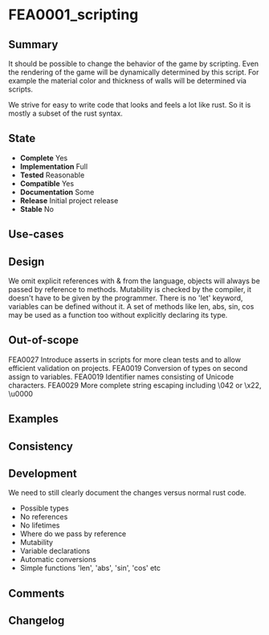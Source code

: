 FEA0001_scripting
=================

Summary
-------
It should be possible to change the behavior of the game by scripting.
Even the rendering of the game will be dynamically determined by this script.
For example the material color and thickness of walls will be determined via scripts.

We strive for easy to write code that looks and feels a lot like rust. So it is mostly a subset of the rust syntax.

State
-----
- **Complete** Yes
- **Implementation** Full
- **Tested** Reasonable
- **Compatible** Yes
- **Documentation** Some
- **Release** Initial project release
- **Stable** No

Use-cases
---------

Design
------
We omit explicit references with & from the language, objects will always be passed by reference to methods.
Mutability is checked by the compiler, it doesn't have to be given by the programmer.
There is no 'let' keyword, variables can be defined without it.
A set of methods like len, abs, sin, cos may be used as a function too without explicitly declaring its type.

Out-of-scope
------------
FEA0027 Introduce asserts in scripts for more clean tests and to allow efficient validation on projects.
FEA0019 Conversion of types on second assign to variables.
FEA0019 Identifier names consisting of Unicode characters.
FEA0029 More complete string escaping including \042 or \x22, \u0000

Examples
--------

Consistency
-----------

Development
-----------

We need to still clearly document the changes versus normal rust code.
- Possible types
- No references
- No lifetimes
- Where do we pass by reference
- Mutability
- Variable declarations
- Automatic conversions
- Simple functions 'len', 'abs', 'sin', 'cos' etc

Comments
--------

Changelog
---------
